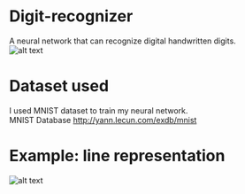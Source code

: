# Digit-recognizer

A neural network that can recognize digital handwritten digits. <br>![alt text](https://imgur.com/SYCpFCj.png)

# Dataset used

I used MNIST dataset to train my neural network. <br/>MNIST Database http://yann.lecun.com/exdb/mnist

# Example: line representation

![alt text](https://imgur.com/6zl8URq.png)
